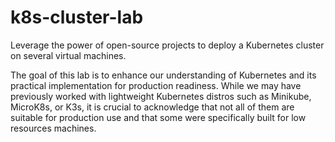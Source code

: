 # k8s-cluster-lab

Leverage the power of open-source projects to deploy a Kubernetes cluster on several virtual machines.

The goal of this lab is to enhance our understanding of Kubernetes and its practical implementation for production readiness. While we may have previously worked with lightweight Kubernetes distros such as Minikube, MicroK8s, or K3s, it is crucial to acknowledge that not all of them are suitable for production use and that some were specifically built for low resources machines.